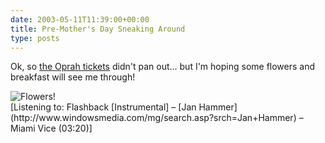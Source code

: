 ```yaml
---
date: 2003-05-11T11:39:00+00:00
title: Pre-Mother's Day Sneaking Around
type: posts
---
```

Ok, so [the Oprah tickets](http://dotnetweblogs.com/duncanma/posts/6681.aspx) didn't pan out... but I'm hoping some flowers and breakfast will see me through!

<img src="http://www.duncanmackenzie.net/DSC00104.JPG" alt="Flowers!" border="0" />

<div class="media">
  [Listening to: Flashback [Instrumental] – [Jan Hammer](http://www.windowsmedia.com/mg/search.asp?srch=Jan+Hammer) – Miami Vice (03:20)]
</div>
